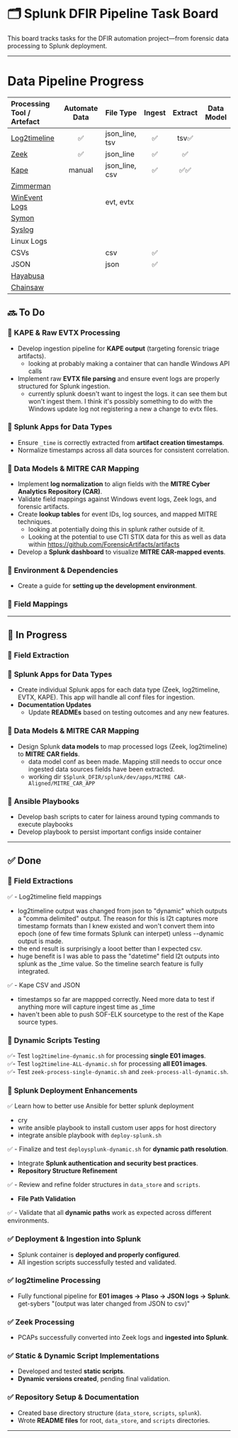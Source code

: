 # 🗂️ Splunk DFIR Pipeline Task Board

This board tracks tasks for the DFIR automation project—from forensic data processing to Splunk deployment.

---

# Data Pipeline Progress

| Processing Tool / Artefact                                    | Automate Data | File Type      | Ingest | Extract | Data Model |
|:--------------------------------------------------------------|:-------------:|:---------------|:------:|:-------:|:----------:|
| [Log2timeline](https://github.com/log2timeline/plaso)         | ✅            | json_line, tsv | ✅     | tsv✅   |            |
| [Zeek](https://zeek.org/)                                     | ✅            | json_line      | ✅     |    ✅   |            |
| [Kape](https://github.com/EricZimmerman/KapeFiles)            | manual        | json_line, csv | ✅     |   ✅✅  |            |
| [Zimmerman](https://github.com/EricZimmerman)                 |               |                |        |         |            |
| [WinEvent Logs](https://www.sans.org/white-papers/32949/)     |               | evt, evtx      |        |         |            |
| [Symon](https://github.com/mandiant/Symon)                    |               |                |        |         |            |
| [Syslog](https://syslog-ng.github.io)                         |               |                |        |         |            |
| Linux Logs                                                    |               |                |        |         |            |
| CSVs                                                          |               | csv            | ✅     |         |            |
| JSON                                                          |               | json           | ✅     |         |            |
| [Hayabusa](https://github.com/Yamato-Security/hayabusa)       |               |                |        |         |            |
| [Chainsaw](https://github.com/countercept/chainsaw)           |               |                |        |         |            |

## 🔜 To Do
### 🔹 **KAPE & Raw EVTX Processing**  
- Develop ingestion pipeline for **KAPE output** (targeting forensic triage artifacts).
  - looking at probably making a container that can handle Windows API calls
- Implement raw **EVTX file parsing** and ensure event logs are properly structured for Splunk ingestion.
  - currently splunk doesn't want to ingest the logs. it can see them but won't ingest them. I think it's possibly something to do with the Windows update log not registering a new a change to evtx files.

### 🔹 **Splunk Apps for Data Types**  
- Ensure `_time` is correctly extracted from **artifact creation timestamps**.  
- Normalize timestamps across all data sources for consistent correlation.  

### 🔹 **Data Models & MITRE CAR Mapping**  
- Implement **log normalization** to align fields with the **MITRE Cyber Analytics Repository (CAR)**.  
- Validate field mappings against Windows event logs, Zeek logs, and forensic artifacts.  
- Create **lookup tables** for event IDs, log sources, and mapped MITRE techniques.
  - looking at potentially doing this in splunk rather outside of it.
  - Looking at the potential to use CTI STIX data for this as well as data within https://github.com/ForensicArtifacts/artifacts
- Develop a **Splunk dashboard** to visualize **MITRE CAR-mapped events**.  

### 🔹 **Environment & Dependencies**  
- Create a guide for **setting up the development environment**.  

### 🔹 **Field Mappings**  

---

## 🔄 In Progress
### 🔹 **Field Extraction**  


### 🔹 **Splunk Apps for Data Types**  
- Create individual Splunk apps for each data type (Zeek, log2timeline, EVTX, KAPE). This app will handle all conf files for ingestion.
- **Documentation Updates**  
  - Update **READMEs** based on testing outcomes and any new features. 
### 🔹 **Data Models & MITRE CAR Mapping**  
- Design Splunk **data models** to map processed logs (Zeek, log2timeline) to **MITRE CAR fields**.
  - data model conf as been made. Mapping still needs to occur once ingested data sources fields have been extracted.
  - working dir `$Splunk_DFIR/splunk/dev/apps/MITRE CAR-Aligned/MITRE_CAR_APP`
### 🔹 **Ansible Playbooks**  
- Develop bash scripts to cater for lainess around typing commands to execute playbooks
- Develop playbook to persist important configs inside container
---

## ✅ Done
### 🔹 **Field Extractions**

✅ - Log2timeline field mappings
  - log2timeline output was changed from json to "dynamic" which outputs a "comma delimited" output. The reason for this is l2t captures more timestamp formats than I knew existed and won't convert them into epoch (one of few time formats Splunk can interpet) unless --dynamic output is made.
  - the end result is surprisingly a looot better than I expected csv.
  - huge benefit is I was able to pass the "datetime" field l2t outputs into splunk as the _time value. So the timeline search feature is fully integrated.

✅ - Kape CSV and JSON
  - timestamps so far are mappped correctly. Need more data to test if anything more will capture ingest time as _time
  - haven't been able to push SOF-ELK sourcetype to the rest of the Kape source types.

### 🔹 **Dynamic Scripts Testing**  
✅- Test `log2timeline-dynamic.sh` for processing **single E01 images**.  
✅- Test `log2timeline-ALL-dynamic.sh` for processing **all E01 images**.  
✅- Test `zeek-process-single-dynamic.sh` and `zeek-process-all-dynamic.sh`.  

### 🔹 **Splunk Deployment Enhancements**

✅ Learn how to better use Ansible for better splunk deployment
  - cry
  - write ansible playbook to install custom user apps for host directory
  - integrate ansible playbook with `deploy-splunk.sh`

✅ - Finalize and test `deploysplunk-dynamic.sh` for **dynamic path resolution**.  
- Integrate **Splunk authentication and security best practices**.  
- **Repository Structure Refinement**

✅  - Review and refine folder structures in `data_store` and `scripts`.  
- **File Path Validation**  

✅  - Validate that all **dynamic paths** work as expected across different environments.

### ✅ **Deployment & Ingestion into Splunk**
- Splunk container is **deployed and properly configured**.  
- All ingestion scripts successfully tested and validated.  

### ✅ **log2timeline Processing**  
- Fully functional pipeline for **E01 images → Plaso → JSON logs → Splunk**.  get-sybers "(output was later changed from JSON to csv)"

### ✅ **Zeek Processing**  
- PCAPs successfully converted into Zeek logs and **ingested into Splunk**.  

### ✅ **Static & Dynamic Script Implementations**  
- Developed and tested **static scripts**.  
- **Dynamic versions created**, pending final validation.  

### ✅ **Repository Setup & Documentation**  
- Created base directory structure (`data_store`, `scripts`, `splunk`).  
- Wrote **README files** for root, `data_store`, and `scripts` directories.  

---

